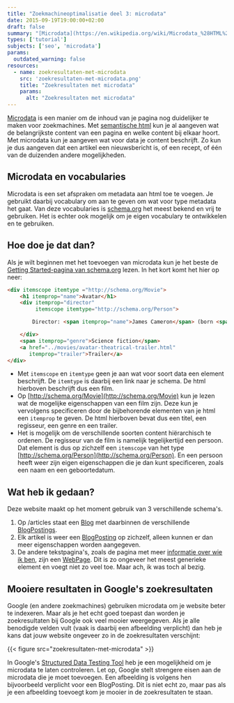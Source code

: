 ```yaml
---
title: "Zoekmachineoptimalisatie deel 3: microdata"
date: 2015-09-19T19:00:00+02:00
draft: false
summary: "[Microdata](https://en.wikipedia.org/wiki/Microdata_%28HTML%29) is een manier om de inhoud van je pagina nog duidelijker te maken voor zoekmachines. Met [semantische html](/articles/10-zoekmachineoptimalisatie-deel-2-semantische-html) kun je al aangeven wat de belangrijkste content van een pagina en welke content bij elkaar hoort. Met microdata kun je aangeven wat voor data je content beschrijft. Zo kun je dus aangeven dat een artikel een nieuwsbericht is, of een recept, of één van de duizenden andere mogelijkheden."
types: ['tutorial']
subjects: ['seo', 'microdata']
params:
  outdated_warning: false
resources:
  - name: zoekresultaten-met-microdata
    src: 'zoekresultaten-met-microdata.png'
    title: "Zoekresultaten met microdata"
    params:
      alt: "Zoekresultaten met microdata"
---
```

[Microdata](https://en.wikipedia.org/wiki/Microdata_%28HTML%29) is een manier om de inhoud van je pagina nog duidelijker te maken voor zoekmachines. Met [semantische html](/articles/10-zoekmachineoptimalisatie-deel-2-semantische-html) kun je al aangeven wat de belangrijkste content van een pagina en welke content bij elkaar hoort. Met microdata kun je aangeven wat voor data je content beschrijft. Zo kun je dus aangeven dat een artikel een nieuwsbericht is, of een recept, of één van de duizenden andere mogelijkheden.

## Microdata en vocabularies
Microdata is een set afspraken om metadata aan html toe te voegen. Je gebruikt daarbij vocabulary om aan te geven om wat voor type metadata het gaat. Van deze vocabularies is [schema.org](https://schema.org) het meest bekend en vrij te gebruiken. Het is echter ook mogelijk om je eigen vocabulary te ontwikkelen en te gebruiken.

## Hoe doe je dat dan?
Als je wilt beginnen met het toevoegen van microdata kun je het beste de [Getting Started-pagina van schema.org](http://schema.org/docs/gs.html) lezen. In het kort komt het hier op neer:

```html
<div itemscope itemtype ="http://schema.org/Movie">
    <h1 itemprop="name">Avatar</h1>
    <div itemprop="director" 
         itemscope itemtype="http://schema.org/Person">

        Director: <span itemprop="name">James Cameron</span> (born <span itemprop="birthDate">August 16, 1954</span>)

    </div>
    <span itemprop="genre">Science fiction</span>
    <a href="../movies/avatar-theatrical-trailer.html"
       itemprop="trailer">Trailer</a>
</div>
```

* Met `itemscope` en `itemtype` geen je aan wat voor soort data een element beschrijft. De `itemtype` is daarbij een link naar je schema. De html hierboven beschrijft dus een film.
* Op [http://schema.org/Movie](http://schema.org/Movie) kun je lezen wat de mogelijke eigenschappen van een film zijn. Deze kun je vervolgens specificeren door de bijbehorende elementen van je html een `itemprop` te geven. De html hierboven bevat dus een titel, een regisseur, een genre en een trailer.
* Het is mogelijk om de verschillende soorten content hiërarchisch te ordenen. De regisseur van de film is namelijk tegelijkertijd een persoon. Dat element is dus op zichzelf een `itemscope` van het type [http://schema.org/Person](http://schema.org/Person). En een persoon heeft weer zijn eigen eigenschappen die je dan kunt specificeren, zoals een naam en een geboortedatum.

## Wat heb ik gedaan?
Deze website maakt op het moment gebruik van 3 verschillende schema's.

1. Op /articles staat een [Blog](https://schema.org/Blog) met daarbinnen de verschillende [BlogPostings](https://schema.org/BlogPosting).
2. Elk artikel is weer een [BlogPosting](https://schema.org/BlogPosting) op zichzelf, alleen kunnen er dan meer eigenschappen worden aangegeven.
3. De andere tekstpagina's, zoals de pagina met meer [informatie over wie ik ben](https://barryvanveen.nl/about), zijn een [WebPage](https://schema.org/WebPage). Dit is zo ongeveer het meest generieke element en voegt niet zo veel toe. Maar ach, ik was toch al bezig.

## Mooiere resultaten in Google's zoekresultaten
Google (en andere zoekmachines) gebruiken microdata om je website beter te indexeren. Maar als je het echt goed toepast dan worden je zoekresultaten bij Google ook veel mooier weergegeven. Als je alle benodigde velden vult (vaak is daarbij een afbeelding verplicht) dan heb je kans dat jouw website ongeveer zo in de zoekresultaten verschijnt:

{{< figure src="zoekresultaten-met-microdata" >}}

In Google's [Structured Data Testing Tool](https://developers.google.com/structured-data/testing-tool/) heb je een mogelijkheid om je microdata te laten controleren. Let op, Google stelt strengere eisen aan de microdata die je moet toevoegen. Een afbeelding is volgens hen bijvoorbeeld verplicht voor een BlogPosting. Dit is niet echt zo, maar pas als je een afbeelding toevoegt kom je mooier in de zoekresultaten te staan.
